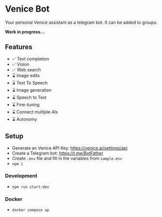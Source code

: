 # Venice Bot

Your personal Venice assistant as a telegram bot. It can be added to groups.

**Work in progress...**

## Features

- ✅ Text completion
- ✅ Vision
- ✅ Web search
- ⌛ Image edits
- ⌛ Text To Speech
- ⌛ Image generation
- ⌛ Speech to Text
- ⌛ Fine-tuning
- ⌛ Connect multiple AIs
- ⌛ Autonomy

## Setup

- Generate an Venice API Key: https://venice.ai/settings/api
- Create a Telegram bot: https://t.me/BotFather
- Create `.env` file and fill in the variables from `sample.env`
- `npm i`

### Development

- `npm run start:dev`

### Docker

- `docker compose up`
